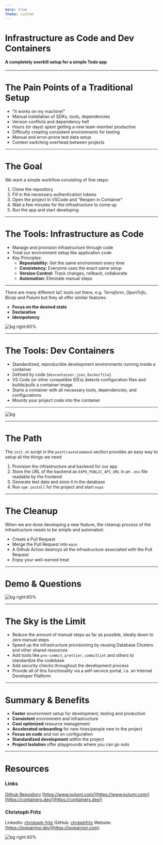 ```yaml
---
marp: true
theme: custom
---
```


<style scoped>
  section {
    display: flex;
    flex-direction: column;
    justify-content: center;
  }
</style>

# Infrastructure as Code and Dev Containers 
#### A completely overkill setup for a simple Todo app

---

# The Pain Points of a Traditional Setup

* "It works on my machine!"
* Manual installation of SDKs, tools, dependencies
* Version conflicts and dependency hell
* Hours (or days) spent getting a new team member productive
* Difficulty creating consistent environments for testing
* Manual and error-prone test data setup
* Context switching overhead between projects

---

# The Goal

We want a simple workflow consisting of five steps:

1) Clone the repository
1) Fill in the necessary authentication tokens
1) Open the project in VSCode and "Reopen in Container"
1) Wait a few minutes for the infrastructure to come up
1) Run the app and start developing

---

# The Tools: Infrastructure as Code

* Manage and provision infrastructure through code
* Treat our environment setup like application code
* Key Principles:
  * **Repeatability:** Get the same environment every time
  * **Consistency:** Everyone uses the exact same setup
  * **Version Control:** Track changes, rollback, collaborate
  * **Automation:** Eliminate manual steps

---

<style scoped>
  section {
    display: flex;
    flex-direction: column;
    justify-content: center;
  }
</style>
There are many different IaC tools out there, e.g. *Terraform*, *OpenTofu*, *Bicep* and *Pulumi* but they all offer similar features:

* **Focus on the desired state**
* **Declarative**
* **Idempotency**

![bg right:60%](./img/iac.png)

---

# The Tools: Dev Containers

* Standardized, reproducible development environments running inside a container
* Defined by code (`devcontainer.json`, `Dockerfile`).
* VS Code (or other compatible IDEs) detects configuration files and builds/pulls a container image.
* Starts a container with all necessary tools, dependencies, and configurations
* Mounts your project code into the container

---

![bg](./img/devcontainer.png)

---

# The Path

The `init.sh` script in the `postCreateCommand` section provides an easy way to setup all the things we need:

1) Provision the infrastructure and backend for our app
1) Store the URL of the backend as `EXPO_PUBLIC_API_URL` in an `.env` file readable by the frontend
1) Generate test data and store it in the database
1) Run `npm install` for the project and start `expo`

---

# The Cleanup

When we are done developing a new feature, the cleanup process of the infrastructure needs to be simple and automated:

* Create a Pull Request
* Merge the Pull Request into `main`
* A Github Action destroys all the infrastructure associated with the Pull Request
* Enjoy your well-earned treat

---

# Demo & Questions
![bg right:60%](./img/owl.png)

---

# The Sky is the Limit

- Reduce the amount of manual steps as far as possible, ideally down to zero manual steps
- Speed up the infrastructure provisioning by reusing Database Clusters and other shared resources
- Add tools like `pre-commit`, `prettier`, `commitlint` and others to standardize the codebase
- Add security checks throughout the development process
- Provide all of this functionality via a self-service portal, i.e. an Internal Developer Platform

---

# Summary & Benefits

* **Faster** environment setup for development, testing and production
* **Consistent** environment and infrastructure
* **Cost optimized** resource management
* **Accelerated onboarding** for new hires/people new to the project
* **Focus on code** and not on configuration
* **Standardized development** within the project
* **Project Isolation** offer playgrounds where you can go nuts

---

# Resources

### Links

[Github Repository](https://github.com)
[https://www.pulumi.com/](https://www.pulumi.com/)
[https://containers.dev/](https://containers.dev/)

### Christoph Fritz

<i class="fa-brands fa-linkedin"></i> LinkedIn: [christoph-fritz](https://linkedin.com/in/christoph-fritz/)
<i class="fa-brands fa-github"></i> GitHub: [chrstphfrtz](https://github.com/chrstphfrtz)
<i class="fa-solid fa-earth-americas"></i> Website: [https://looparmor.dev](https://looparmor.com)

![bg right:40%](./img/profile.png)